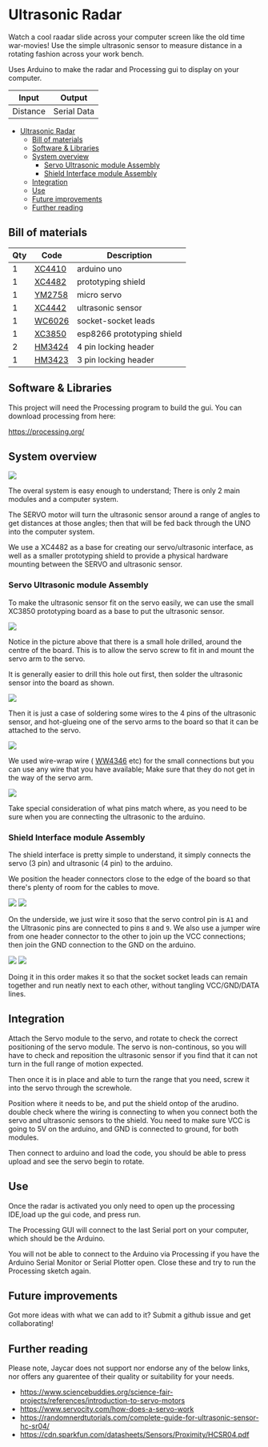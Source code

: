 # Ultrasonic Radar

Watch a cool raadar slide across your computer screen like the old time war-movies! Use the simple ultrasonic sensor to measure distance in a rotating fashion across your work bench.

Uses Arduino to make the radar and Processing gui to display on your computer.

| Input | Output | 
| ----- | ------ | 
| Distance | Serial Data |

<!-- TOC -->

- [Ultrasonic Radar](#ultrasonic-radar)
    - [Bill of materials](#bill-of-materials)
    - [Software & Libraries](#software--libraries)
    - [System overview](#system-overview)
        - [Servo Ultrasonic module Assembly](#servo-ultrasonic-module-assembly)
        - [Shield Interface module Assembly](#shield-interface-module-assembly)
    - [Integration](#integration)
    - [Use](#use)
    - [Future improvements](#future-improvements)
    - [Further reading](#further-reading)

<!-- /TOC -->

## Bill of materials 

| Qty | Code | Description | 
| --- | ---- | ----------- | 
|  1  | [XC4410](https://jaycar.com.au/p/XC4410) | arduino uno 
|  1  | [XC4482](https://jaycar.com.au/p/XC4482) | prototyping shield
|  1  | [YM2758](https://jaycar.com.au/p/YM2758) | micro servo
|  1  | [XC4442](https://jaycar.com.au/p/XC4442) | ultrasonic sensor
|  1  | [WC6026](https://jaycar.com.au/p/WC6026) | socket-socket leads
|  1  | [XC3850](https://jaycar.com.au/p/XC3850) | esp8266 prototyping shield
|  2  | [HM3424](https://jaycar.com.au/p/HM3424) | 4 pin locking header
|  1  | [HM3423](https://jaycar.com.au/p/HM3423) | 3 pin locking header

## Software & Libraries

This project will need the Processing program to build the gui. 
You can download processing from here:

https://processing.org/


## System overview 

![](images/system.png)

The overal system is easy enough to understand; There is only 2 main modules and a computer system. 

The SERVO motor will turn the ultrasonic sensor around a range of angles to get distances at those angles; then that will be fed back through the UNO into the computer system.

We use a XC4482 as a base for creating our servo/ultrasonic interface, as well as a smaller prototyping shield to provide a physical hardware mounting between the SERVO and ultrasonic sensor.

### Servo Ultrasonic module Assembly
To make the ultrasonic sensor fit on the servo easily, we can use the small XC3850 prototyping board as a base to put the ultrasonic sensor.

![](images/ultrasonic.jpg)

Notice in the picture above that there is a small hole drilled, around the centre of the board. This is to allow the servo screw to fit in and mount the servo arm to the servo. 

It is generally easier to drill this hole out first, then solder the ultrasonic sensor into the board as shown. 

![](images/ultrasonic2.jpg)

Then it is just a case of soldering some wires to the 4 pins of the ultrasonic sensor, and hot-glueing one of the servo arms to the board so that it can be attached to the servo.

![](images/ultrasonic3.jpg)

We used wire-wrap wire ( [WW4346](https://jaycar.com.au/p/WW4346) etc) for the small connections but you can use any wire that you have available; Make sure that they do not get in the way of the servo arm. 

![](images/ultrasonic4.jpg)

Take special consideration of what pins match where, as you need to be sure when you are connecting the ultrasonic to the arduino.

### Shield Interface module Assembly


The shield interface is pretty simple to understand, it simply connects the servo (3 pin) and ultrasonic (4 pin) to the arduino. 

We position the header connectors close to the edge of the board so that there's plenty of room for the cables to move.

![](images/shield_topside.jpg)
![](images/shield_topside2.jpg)

On the underside, we just wire it soso that the servo control pin is `A1` and the Ultrasonic pins are connected to pins `8` and `9`. We also use a jumper wire from one header connector to the other to join up the VCC connections; then join the GND connection to the GND on the arduino. 

![](images/shield_underside.jpg)
![](images/shield_underside2.jpg)

Doing it in this order makes it so that the socket socket leads can remain together and run neatly next to each other, without tangling VCC/GND/DATA lines. 

## Integration
<!-- How to join it all together -->
Attach the Servo module to the servo, and rotate to check the correct positioning of the servo module. The servo is non-continous, so you will have to check and reposition the ultrasonic sensor if you find that it can not turn in the full range of motion expected.

Then once it is in place and able to turn the range that you need, screw it into the servo through the screwhole. 

Position where it needs to be, and put the shield ontop of the arudino. double check where the wiring is connecting to when you connect both the servo and ultrasonic sensors to the shield. You need to make sure VCC is going to 5V on the arduino, and GND is connected to ground, for both modules.

Then connect to arduino and load the code, you should be able to press upload and see the servo begin to rotate.

## Use

Once the radar is activated you only need to open up the processing IDE,load up the gui code, and press run. 

The Processing GUI will connect to the last Serial port on your computer, which should be the Arduino. 

You will not be able to connect to the Arduino via Processing if you have the Arduino Serial Monitor or Serial Plotter open. Close these and try to run the Processing sketch again. 


## Future improvements 

Got more ideas with what we can add to it? Submit a github issue and get collaborating! 

## Further reading
Please note, Jaycar does not support nor endorse any of the below links, nor offers any guarentee of their quality or suitability for your needs.

* https://www.sciencebuddies.org/science-fair-projects/references/introduction-to-servo-motors
* https://www.servocity.com/how-does-a-servo-work
* https://randomnerdtutorials.com/complete-guide-for-ultrasonic-sensor-hc-sr04/
* https://cdn.sparkfun.com/datasheets/Sensors/Proximity/HCSR04.pdf

